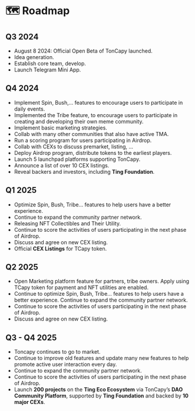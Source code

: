 # 🗺️ Roadmap

## **Q3 2024**&#x20;

* &#x20;August 8 2024: Official Open Beta of TonCapy launched.&#x20;
* &#x20;Idea generation.&#x20;
* &#x20;Establish core team, develop.&#x20;
* &#x20;Launch Telegram Mini App.&#x20;

## **Q4 2024**&#x20;

* Implement Spin, Bush,... features to encourage users to participate in daily events.
* Implemented the Tribe feature, to encourage users to participate in creating and developing their own meme community.
* Implement basic marketing strategies.
* Collab with many other communities that also have active TMA.
* Run a scoring program for users participating in Airdrop.
* Collab with CEXs to discuss premarket, listing, ...
* Deploy Airdrop program, distribute tokens to the earliest players.
* Launch 5 launchpad platforms supporting TonCapy.
* Announce a list of over 10 CEX listings.
* Reveal backers and investors, including **Ting Foundation**.

## **Q1 2025**&#x20;

* Optimize Spin, Bush, Tribe... features to help users have a better experience.&#x20;
* Continue to expand the community partner network.
* Releasing NFT Collectibles and Their Utility.&#x20;
* Continue to score the activities of users participating in the next phase of Airdrop.&#x20;
* Discuss and agree on new CEX listing.
* Official **CEX Listings** for TCapy token.

## **Q2 2025**&#x20;

* Open Marketing platform feature for partners, tribe owners. Apply using TCapy token for payment and NFT utilities are enabled.&#x20;
* Continue to optimize Spin, Bush, Tribe... features to help users have a better experience. Continue to expand the community partner network.&#x20;
* Continue to score the activities of users participating in the next phase of Airdrop.&#x20;
* Discuss and agree on new CEX listing.

## **Q3 - Q4 2025**&#x20;

* Toncapy continues to go to market.&#x20;
* Continue to improve old features and update many new features to help promote active user interaction every day.&#x20;
* Continue to expand the community partner network.&#x20;
* Continue to score the activities of users participating in the next phase of Airdrop.
* Launch **200 projects** on the **Ting Eco Ecosystem** via TonCapy’s **DAO Community Platform**, supported by **Ting Foundation** and backed by **10 major CEXs**.
